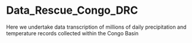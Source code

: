 # Data_Rescue_Congo_DRC
Here we undertake data transcription of millions of daily precipitation and temperature records collected within the Congo Basin
